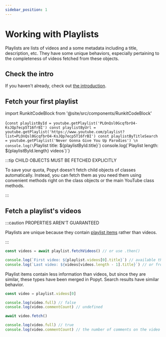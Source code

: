 ```yaml
---
sidebar_position: 1
---
```


# Working with Playlists
Playlists are lists of videos and a some metadata including a title, description, etc. They have some unique behaviors, especially pertaining to the completeness of videos fetched from these objects.

## Check the intro
If you haven't already, check out [the introduction](../intro).

## Fetch your first playlist

import RunkitCodeBlock from '@site/src/components/RunkitCodeBlock'

<RunkitCodeBlock
  language="js"
  runkitUrl="https://runkit.com/brandonbothell/fetch-a-playlist">
{`const playlistById = youtube.getPlaylist('PLOnQsl0GcqfbrO4-KsJQp7ecp5T16frBI')
const playlistByUrl = youtube.getPlaylist('https://www.youtube.com/playlist?list=PLOnQsl0GcqfbrO4-KsJQp7ecp5T16frBI')
const playlistByTitleSearch = youtube.getPlaylist('Never Gonna Give You Up Parodies')
\n
console.log(\`Playlist title: $\{playlistById.title}\`)
console.log(\`Playlist length: $\{playlistById.length} videos\`)`}
</RunkitCodeBlock>

:::tip CHILD OBJECTS MUST BE FETCHED EXPLICITLY

To save your quota, Popyt doesn't fetch child objects of classes automatically.
Instead, you can fetch them as you need them using convenient methods right on the class objects or the main YouTube class methods.

:::

## Fetch a playlist's videos
:::caution PROPERTIES AREN'T GUARANTEED

Playlists are unique because they contain [playlist items](https://developers.google.com/youtube/v3/docs/playlistItems#resource-representation) rather than videos.

:::

```js
const videos = await playlist.fetchVideos() // or use .then()

console.log(`First video: ${playlist.videos[0].title}`) // available through the original object
console.log(`Last video: ${videos[videos.length - 1].title}`) // or from the return value of the method
```

Playlist items contain less information than videos, but since they are similar, these types have been merged in Popyt. Search results have similar behavior.

```js
const video = playlist.videos[0]

console.log(video.full) // false
console.log(video.commentCount) // undefined

await video.fetch()

console.log(video.full) // true
console.log(video.commentCount) // the number of comments on the video
```
